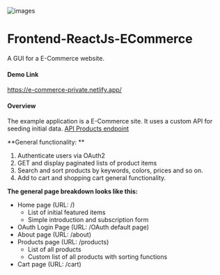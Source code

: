 ![images](https://github.com/gothinkster/react-redux-realworld-example-app/blob/master/project-logo.png)

# Frontend-ReactJs-ECommerce

A GUI for a E-Commerce website.

#### Demo Link

https://e-commerce-private.netlify.app/

#### Overview

The example application is a E-Commerce site. It uses a custom API for seeding initial data. [API Products endpoint](https://course-api.com/react-store-products)

**General functionality: ** 

1. Authenticate users via OAuth2
2. GET and display paginated lists of product items
3. Search and sort products by keywords, colors, prices and so on.
4. Add to cart and shopping cart general functionality.


**The general page breakdown looks like this:**

* Home page (URL: /)
  * List of initial featured items
  * Simple introduction and subscription form
* OAuth Login Page (URL: /OAuth default page)
* About page (URL: /about)
* Products page (URL: /products)
  * List of all products
  * Custom list of all products with sorting functions
* Cart page (URL: /cart)

